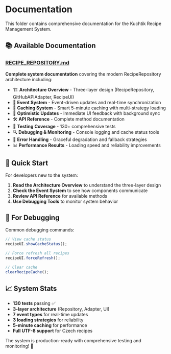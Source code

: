 # Documentation

This folder contains comprehensive documentation for the Kuchtik Recipe Management System.

## 📚 Available Documentation

### [RECIPE_REPOSITORY.md](./RECIPE_REPOSITORY.md)
**Complete system documentation** covering the modern RecipeRepository architecture including:

- 🏗️ **Architecture Overview** - Three-layer design (RecipeRepository, GitHubAPIAdapter, RecipeUI)
- 📡 **Event System** - Event-driven updates and real-time synchronization
- 💾 **Caching System** - Smart 5-minute caching with multi-strategy loading
- 🎯 **Optimistic Updates** - Immediate UI feedback with background sync
- 🛠️ **API Reference** - Complete method documentation
- 🧪 **Testing Coverage** - 130+ comprehensive tests
- 🔍 **Debugging & Monitoring** - Console logging and cache status tools
- 🚨 **Error Handling** - Graceful degradation and fallback strategies
- 📊 **Performance Results** - Loading speed and reliability improvements

## 🎯 **Quick Start**

For developers new to the system:

1. **Read the Architecture Overview** to understand the three-layer design
2. **Check the Event System** to see how components communicate
3. **Review API Reference** for available methods
4. **Use Debugging Tools** to monitor system behavior

## 🔧 **For Debugging**

Common debugging commands:
```javascript
// View cache status
recipeUI.showCacheStatus();

// Force refresh all recipes
recipeUI.forceRefresh();

// Clear cache
clearRecipeCache();
```

## 📈 **System Stats**

- **130 tests** passing ✅
- **3-layer architecture** (Repository, Adapter, UI)
- **7 event types** for real-time updates  
- **3 loading strategies** for reliability
- **5-minute caching** for performance
- **Full UTF-8 support** for Czech recipes

The system is production-ready with comprehensive testing and monitoring! 🚀
